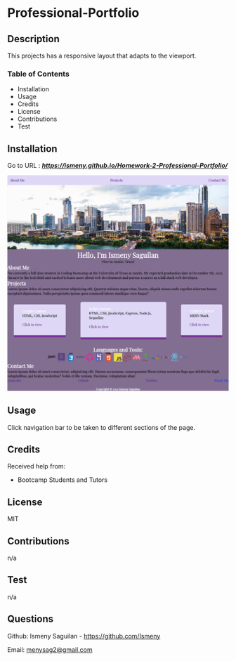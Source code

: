 # Professional-Portfolio

## Description
This projects has a responsive layout that adapts to the viewport.


### Table of Contents 
* Installation
* Usage
* Credits
* License
* Contributions
* Test

## Installation
Go to URL : ***https://ismeny.github.io/Homework-2-Professional-Portfolio/***

![Screenshot](assets/images/second-portfolio.png)



## Usage
Click navigation bar to be taken to different sections of the page. 
## Credits
Received help from:
* Bootcamp Students and Tutors
## License
MIT

## Contributions
n/a
## Test
n/a
## Questions
Github: Ismeny Saguilan - https://github.com/Ismeny 



Email: menysag2@gmail.com